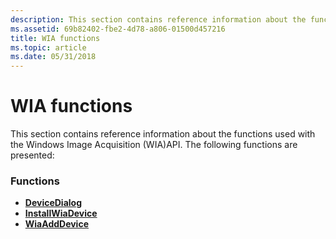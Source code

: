 ```yaml
---
description: This section contains reference information about the functions used with the Windows Image Acquisition (WIA)API.
ms.assetid: 69b82402-fbe2-4d78-a806-01500d457216
title: WIA functions
ms.topic: article
ms.date: 05/31/2018
---
```


# WIA functions

This section contains reference information about the functions used with the Windows Image Acquisition (WIA)API. The following functions are presented:

### Functions

-   [**DeviceDialog**](-wia-devicedialog.md)
-   [**InstallWiaDevice**](-wia-installwiadevice.md)
-   [**WiaAddDevice**](-wia-wiaadddevice.md)

 

 



